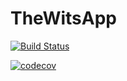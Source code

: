 # TheWitsApp
[![Build Status](https://travis-ci.org/Sizwe-Shadow/TheWitsApp.svg?branch=master)](https://travis-ci.org/Sizwe-Shadow/TheWitsApp)

[![codecov](https://codecov.io/gh/Google-s-Garage/Wits-App/branch/master/graph/badge.svg)](https://codecov.io/gh/Google-s-Garage/Wits-App)
